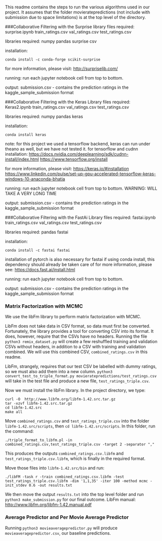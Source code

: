 This readme contains the steps to run the various
algorithms used in our project. It assumes that
the folder movieratepredictions (not include with
submission due to space limitations) is at the
top level of the directory.

###Collaborative Filtering with the Surprise library
files required:
surprise.ipynb
train_ratings.csv
val_ratings.csv
test_ratings.csv

libraries required:
numpy
pandas
surprise
csv

installation:
```
conda install -c conda-forge scikit-surprise
```
for more information, please visit:
http://surpriselib.com/

running:
run each jupyter notebook cell from top to bottom.

output:
submission.csv - contains the prediction ratings in the kaggle_sample_submission format

###Collaborative Filtering with the Keras Library
files required:
Keras2.ipynb
train_ratings.csv
val_ratings.csv
test_ratings.csv

libraries required:
numpy
pandas
keras

installation:
```
conda install keras
```
note: for this project we used a tensorflow backend,
keras can run under theano as well, but we have not tested it.
for tensorflow and cudnn installation:
https://docs.nvidia.com/deeplearning/sdk/cudnn-install/index.html
https://www.tensorflow.org/install

for more information, please visit:
https://keras.io/#installation
https://www.linkedin.com/pulse/set-up-gpu-accelerated-tensorflow-keras-windows-10-anaconda-bhatia

running:
run each jupyter notebook cell from top to bottom.
WARNING: WILL TAKE A VERY LONG TIME

output:
submission.csv - contains the prediction ratings in the kaggle_sample_submission format

###Collaborative Filtering with the FastAi Library
files required:
fastai.ipynb
train_ratings.csv
val_ratings.csv
test_ratings.csv

libraries required:
pandas
fastai

installation:
```
conda install -c fastai fastai
```

installation of pytorch is also necessary for fastai
if using conda install, this dependency should already be taken care of
for more information, please see:
https://docs.fast.ai/install.html

running:
run each jupyter notebook cell from top to bottom.

output:
submission.csv - contains the prediction ratings in the kaggle_sample_submission format

### Matrix Factorization with MCMC
We use the libFm library to perform matrix factorization
with MCMC.

LibFm does not take data in CSV format, so data must
first be converted. Fortunately, the library provides
a tool for converting CSV into its format. It does, however,
require that the CSVs have no headers. Running the file
```python3 remix_dataset.py``` will create a few reshuffled training and validation
CSVs without headers, in addition to a CSV with training and validation
combined. We will use this combined CSV, ```combined_ratings.csv``` in
this readme.

LibFm, strangely, requires that our test CSV be labelled with dummy ratings,
so we must also add them into a new column. ```python3 convert_test_to_triple_format.py movieratepredictions/test_ratings.csv```
will take in the test file and produce a new file, ```test_ratings_triple.csv```.

Now we must install the libFm library. In the project directory, we type:

```
curl -O  http://www.libfm.org/libfm-1.42.src.tar.gz
tar -xzvf libfm-1.42.src.tar.gz
cd libfm-1.42.src
make all
```

Move ```combined_ratings.csv``` and ```test_ratings_triple.csv``` into the
folder ```libfm-1.42.src/scripts```, then ```cd libfm-1.42.src/scripts```. In
this folder, run the command:

```
./triple_format_to_libfm.pl -in combined_ratings.csv,test_ratings_triple.csv -target 2 -separator ","
```

This produces the outputs ```combined_ratings.csv.libfm``` and ```test_ratings_triple.csv.libfm```,
which is finally in the required format.

Move those files into ```libfm-1.42.src/bin``` and run:

```
./libFM -task r -train combined_ratings.csv.libfm -test test_ratings_triple.csv.libfm -dim '1,1,35' -iter 100 -method mcmc -init_stdev 0.6 -out results.txt
```

We then move the output ```results.txt``` into the top level folder and run ```python3 make_submission.py``` for our final outcome. LibFm manual: http://www.libfm.org/libfm-1.42.manual.pdf


### Average Predictor and Per Movie Average Predictor
Running ```python3 movieaveragepredictor.py``` will produce ```movieaveragepredictor.csv```, our baseline predictions.
